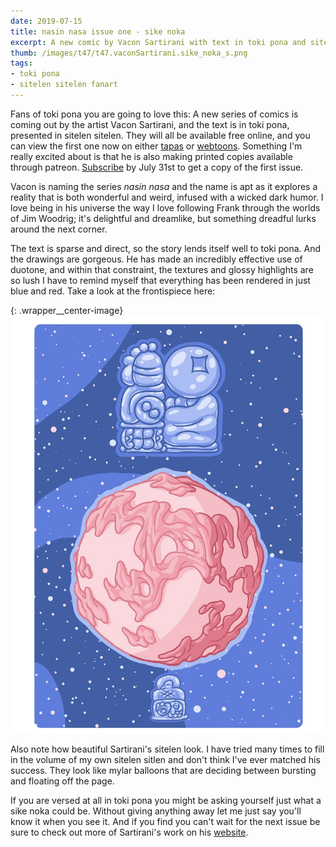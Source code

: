 ```yaml
---
date: 2019-07-15
title: nasin nasa issue one - sike noka
excerpt: A new comic by Vacon Sartirani with text in toki pona and sitelen sitelen
thumb: /images/t47/t47.vaconSartirani.sike_noka_s.png
tags:
- toki pona
- sitelen sitelen fanart
---
```



Fans of toki pona you are going to love this: A new series of comics is coming out by the artist Vacon Sartirani, and the text is in toki pona, presented in sitelen sitelen.  They will all be available free online, and you can view the first one now on either [tapas](https://tapas.io/series/Nasin-Nasa) or [webtoons](https://www.webtoons.com/en/challenge/nasin-nasa/list?title_no=303628).  Something I'm really excited about is that he is also making printed copies available through patreon.  [Subscribe](https://www.patreon.com/bePatron?utm_source=webtoons&utm_medium=link&utm_campaign=vaconsartirani&u=21118728&redirect_uri=http%3A%2F%2Fm.webtoons.com%2Fchallenge%2FpatreonCallback) by July 31st to get a copy of the first issue.

Vacon is naming the series _nasin nasa_ and the name is apt as it explores a reality that is both wonderful and weird, infused with a wicked dark humor. I love being in his universe the way I love following Frank through the worlds of Jim Woodrig; it's delightful and dreamlike, but something dreadful lurks around the next corner.

The text is sparse and direct, so the story lends itself well to toki pona. And the drawings are gorgeous.  He has made an incredibly effective use of duotone, and within that constraint, the textures and glossy highlights are so lush I have to remind myself that everything has been rendered in just blue and red. Take a look at the frontispiece here:

{: .wrapper__center-image}
![cover artwork'](/images/t47/t47.vaconSartirani.sike_noka_l.png)

Also note how beautiful Sartirani's sitelen look. I have tried many times to fill in the volume of my own sitelen sitlen and don't think I've ever matched his success. They look like mylar balloons that are deciding between bursting and floating off the page.

If you are versed at all in toki pona you might be asking yourself just what a sike noka could be.  Without giving anything away let me just say you'll know it when you see it. And if you find you can't wait for the next issue be sure to check out more of Sartirani's work on his [website](http://www.vaconsartirani.com/bio.html).
